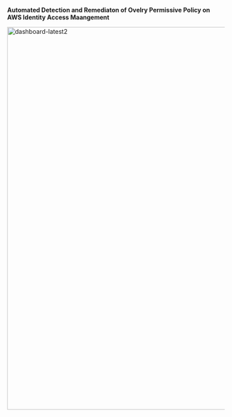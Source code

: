**Automated Detection and Remediaton of Ovelry Permissive Policy on AWS Identity Access Maangement**


<img width="766" height="887" alt="dashboard-latest2" src="https://github.com/user-attachments/assets/3163258f-30c4-499d-bcb9-5e9501ad3c5d" />
